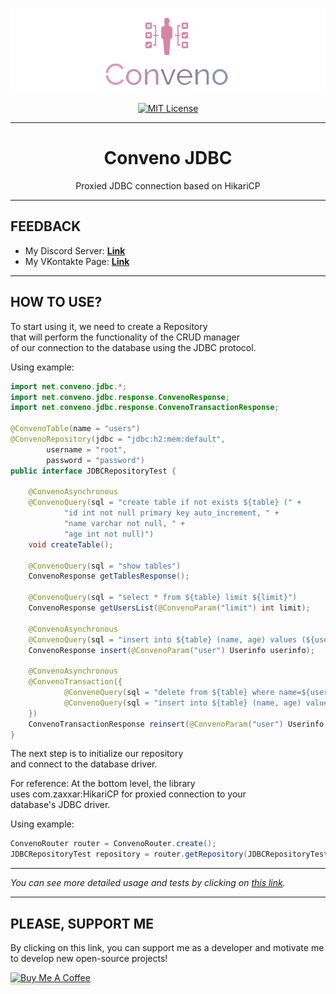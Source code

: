 <div align="center">

![logo](/images/CONVENO-jdbc.png)

[![MIT License](https://img.shields.io/github/license/pl3xgaming/Purpur?&logo=github)](LICENSE)

---

# Conveno JDBC

Proxied JDBC connection based on HikariCP

</div>

---

## FEEDBACK

- My Discord Server: **[Link](https://discord.gg/GmT9pUy8af)**
- My VKontakte Page: **[Link](https://vk.com/itzstonlex)**

---

## HOW TO USE?

To start using it, we need to create a Repository<br>
that will perform the functionality of the CRUD manager<br> 
of our connection to the database using the JDBC protocol.

Using example:

```java
import net.conveno.jdbc.*;
import net.conveno.jdbc.response.ConvenoResponse;
import net.conveno.jdbc.response.ConvenoTransactionResponse;

@ConvenoTable(name = "users")
@ConvenoRepository(jdbc = "jdbc:h2:mem:default",
        username = "root",
        password = "password")
public interface JDBCRepositoryTest {

    @ConvenoAsynchronous
    @ConvenoQuery(sql = "create table if not exists ${table} (" +
            "id int not null primary key auto_increment, " +
            "name varchar not null, " +
            "age int not null)")
    void createTable();

    @ConvenoQuery(sql = "show tables")
    ConvenoResponse getTablesResponse();

    @ConvenoQuery(sql = "select * from ${table} limit ${limit}")
    ConvenoResponse getUsersList(@ConvenoParam("limit") int limit);

    @ConvenoAsynchronous
    @ConvenoQuery(sql = "insert into ${table} (name, age) values (${user}.$name, ${user}.$age)")
    ConvenoResponse insert(@ConvenoParam("user") Userinfo userinfo);

    @ConvenoAsynchronous
    @ConvenoTransaction({
            @ConvenoQuery(sql = "delete from ${table} where name=${user}.$name and age=${user}.$age"),
            @ConvenoQuery(sql = "insert into ${table} (name, age) values (${user}.$name, ${user}.$age)"),
    })
    ConvenoTransactionResponse reinsert(@ConvenoParam("user") Userinfo userinfo);
}
```

The next step is to initialize our repository<br>
and connect to the database driver.

For reference: At the bottom level, the library<br>
uses com.zaxxar:HikariCP for proxied connection to your<br>
database's JDBC driver.

Using example:

```java
ConvenoRouter router = ConvenoRouter.create();
JDBCRepositoryTest repository = router.getRepository(JDBCRepositoryTest.class);
```

---

_You can see more detailed usage and tests by clicking on 
<a href="https://github.com/ItzStonlex/conveno-jdbc/tree/main/src/test/java/net/conveno/jdbc/test">this link</a>._

---

## PLEASE, SUPPORT ME


By clicking on this link, you can support me as a 
developer and motivate me to develop new open-source projects!

<a href="https://www.buymeacoffee.com/itzstonlex" target="_blank"><img src="https://www.buymeacoffee.com/assets/img/custom_images/orange_img.png" alt="Buy Me A Coffee" style="height: 41px !important;width: 174px !important;box-shadow: 0px 3px 2px 0px rgba(190, 190, 190, 0.5) !important;-webkit-box-shadow: 0px 3px 2px 0px rgba(190, 190, 190, 0.5) !important;" ></a>
